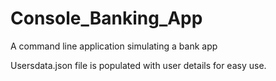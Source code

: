 # Console_Banking_App
A command line application simulating a bank app

Usersdata.json file is populated with user details for easy use.
